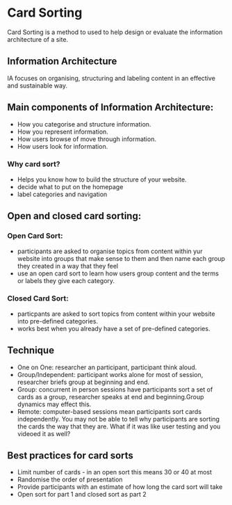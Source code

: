 # Card Sorting

Card Sorting is a method to used to help design or evaluate the information architecture of a site.

## Information Architecture
IA focuses on organising, structuring and labeling content in an effective and sustainable way.

## Main components of Information Architecture:
- How you categorise and structure information.
- How you represent information.
- How users browse of move through information.
- How users look for information.

### Why card sort?
- Helps you know how to build the structure of your website.
- decide what to put on the homepage
- label categories and navigation

## Open and closed card sorting:

### Open Card Sort:
- participants are asked to organise topics from content within yur website into groups that make sense to them and then name each group they created in a way that they feel 
- use an open card sort to learn how users group content and the terms or labels they give each category.

### Closed Card Sort:
- particpants are asked to sort topics from content within your website into pre-defined categories.
- works best when you already have a set of pre-defined categories.

## Technique
- One on One: researcher an participant, participant think aloud.
- Group/Independent: participant works alone for most of session, researcher briefs group at beginning and end.
- Group: concurrent in person sessions have participants sort a set of cards as a group, researcher speaks at end and beginning.Group dynamics may effect this.
- Remote: computer-based sessions mean participants sort cards independently. You may not be able to tell why participants are sorting the cards the way that they are. What if it was like user testing and you videoed it as well?

## Best practices for card sorts
- Limit number of cards - in an open sort this means 30 or 40 at most
- Randomise the order of presentation
- Provide participants with an estimate of how long the card sort will take
- Open sort for part 1 and closed sort as part 2 
